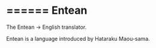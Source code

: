 ======
Entean
======
The Entean -> English translator.

Entean is a language introduced by Hataraku Maou-sama.
